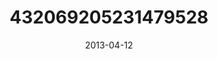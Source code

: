 ---
title: "432069205231479528"
cover: "2013-04-12 10.31.24 432069205231479528_46248401"
photo: "2013-04-12 10.31.24 432069205231479528_46248401"
date: "2013-04-12"
type: "photo"
---